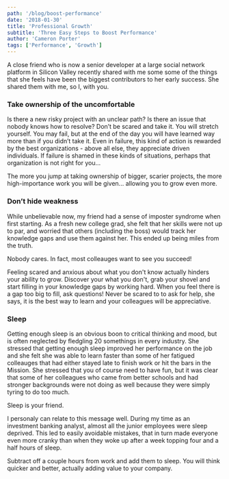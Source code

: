 ```yaml
---
path: '/blog/boost-performance'
date: '2018-01-30'
title: 'Professional Growth'
subtitle: 'Three Easy Steps to Boost Performance'
author: 'Cameron Porter'
tags: ['Performance', 'Growth']
---
```


A close friend who is now a senior developer at a large social network platform in Silicon Valley recently shared with me some some of the things that she feels have been the biggest contributors to her early success. She shared them with me, so I, with you. 

### Take ownership of the uncomfortable

Is there a new risky project with an unclear path? Is there an issue that nobody knows how to resolve? Don’t be scared and take it. You will stretch yourself. You may fail, but at the end of the day you will have learned way more than if you didn’t take it. Even in failure, this kind of action is rewarded by the best organizations - above all else, they appreciate driven individuals. If failure is shamed in these kinds of situations, perhaps that organization is not right for you...

The more you jump at taking ownership of bigger, scarier projects, the more high-importance work you will be given... allowing you to grow even more.

### Don’t hide weakness

While unbelievable now, my friend had a   sense of imposter syndrome when first starting. As a fresh new college grad, she felt that her skills were not up to par, and worried that others (including the boss) would track her knowledge gaps and use them against her. This ended up being miles from the truth. 

Nobody cares. In fact, most colleauges want to see you succeed! 

Feeling scared and anxious about what you don't know actually hinders your ability to grow. Discover your what you don't, grab your shovel and start filling in your knowledge gaps by working hard. When you feel there is a gap too big to fill, ask questions! Never be scared to to ask for help, she says, it is the best way to learn and your colleagues will be appreciative.

### Sleep

Getting enough sleep is an obvious boon to critical thinking and mood, but is often neglected by fledgling 20 somethings in every industry. She stressed that getting enough sleep improved her performance on the job and she felt she was able to  learn faster than some of her fatigued colleauges that had either stayed late to finish work or hit the bars in the Mission. She stressed that you of course need to have fun, but it was clear that some of her colleagues who came from better schools and had stronger backgrounds were not doing as well because they were simply tyring to do too much. 

Sleep is your friend.

I personaly can relate to this message well. During my time as an investment banking analyst, almost all the junior employees were sleep deprived. This led to easily avoidable mistakes, that in turn made everyone even more cranky than when they woke up after a week topping four and a half hours of sleep.

Subtract off a couple hours from work and add them to sleep. You will think quicker and better, actually adding value to your company.
